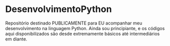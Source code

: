 # DesenvolvimentoPython

Repositório destinado PUBLICAMENTE para EU acompanhar meu desenvolvimento na linguagem Python. Ainda sou principiante, e os códigos aqui disponibilizados são desde extremamente básicos até intermediários em diante.
